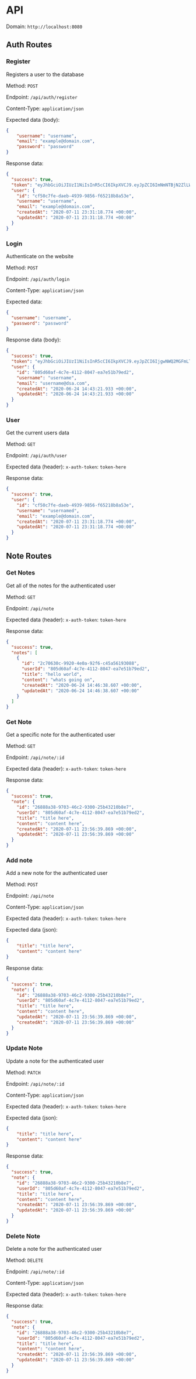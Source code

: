 # API

Domain: `http://localhost:8080`

## Auth Routes

### Register
Registers a user to the database

Method: `POST` 

Endpoint: `/api/auth/register`

Content-Type: `application/json`

Expected data (body):
```json
{
	"username": "username",
	"email": "example@domain.com",
	"password": "password"
}
```
Response data:
```json
{
  "success": true,
  "token": "eyJhbGciOiJIUzI1NiIsInR5cCI6IkpXVCJ9.eyJpZCI6ImNmNTBjN2ZlLWRhZWItNDkzOS05ODU2LWY2NTIxOGI4YTUzZSIsImlhdCI6MTU5NDUxMDI3OCwiZXhwIjoxNTk0NTk2Njc4fQ.dCJgzjT4FMvGr8LOrMzZUxhd3_Jnt3Kr7ifSGi0Ogjg",
  "user": {
    "id": "cf50c7fe-daeb-4939-9856-f65218b8a53e",
    "username": "username",
    "email": "example@domain.com",
    "createdAt": "2020-07-11 23:31:18.774 +00:00",
    "updatedAt": "2020-07-11 23:31:18.774 +00:00"
  }
}
```

### Login
Authenticate on the website

Method: `POST` 

Endpoint: `/api/auth/login`

Content-Type: `application/json`

Expected data:
```json
{
  "username": "username",
  "password": "password"
}
```
Response data (body):
```json
{
  "success": true,
  "token": "eyJhbGciOiJIUzI1NiIsInR5cCI6IkpXVCJ9.eyJpZCI6IjgwNWQ2MGFmLTRjN2UtNDExMi04MDQ3LWVhN2U1MWI3OWVkMiIsImlhdCI6MTU5NDUwOTkzMCwiZXhwIjoxNTk0NTk2MzMwfQ.ptv9yIbaGo1abyLp-TBtNfVa3dqhpKSWMYqdMwpD8-w",
  "user": {
    "id": "805d60af-4c7e-4112-8047-ea7e51b79ed2",
    "username": "username",
    "email": "username@dsa.com",
    "createdAt": "2020-06-24 14:43:21.933 +00:00",
    "updatedAt": "2020-06-24 14:43:21.933 +00:00"
  }
}
```

### User
Get the current users data

Method: `GET` 

Endpoint: `/api/auth/user`

Expected data (header): `x-auth-token`: `token-here`

Response data:
```json
{
  "success": true,
  "user": {
    "id": "cf50c7fe-daeb-4939-9856-f65218b8a53e",
    "username": "usernamed",
    "email": "example@domain.com",
    "createdAt": "2020-07-11 23:31:18.774 +00:00",
    "updatedAt": "2020-07-11 23:31:18.774 +00:00"
  }
}
```

## Note Routes

### Get Notes
Get all of the notes for the authenticated user

Method: `GET` 

Endpoint: `/api/note`

Expected data (header): `x-auth-token`: `token-here`

Response data:
```json
{
  "success": true,
  "notes": [
    {
      "id": "2c70630c-9920-4e0a-92f6-c45a56193088",
      "userId": "805d60af-4c7e-4112-8047-ea7e51b79ed2",
      "title": "hello world",
      "content": "whats going on",
      "createdAt": "2020-06-24 14:46:38.607 +00:00",
      "updatedAt": "2020-06-24 14:46:38.607 +00:00"
    }
  ]
}
```

### Get Note
Get a specific note for the authenticated user

Method: `GET` 

Endpoint: `/api/note/:id`

Expected data (header): `x-auth-token`: `token-here`

Response data:
```json
{
  "success": true,
  "note": {
    "id": "26888a38-9703-46c2-9300-25b43210b8e7",
    "userId": "805d60af-4c7e-4112-8047-ea7e51b79ed2",
    "title": "title here",
    "content": "content here",
    "createdAt": "2020-07-11 23:56:39.869 +00:00",
    "updatedAt": "2020-07-11 23:56:39.869 +00:00"
  }
}
```

### Add note
Add a new note for the authenticated user

Method: `POST` 

Endpoint: `/api/note`

Content-Type: `application/json`

Expected data (header): `x-auth-token`: `token-here`

Expected data (json):
```json
{
	"title": "title here",
	"content": "content here"
}
```

Response data:
```json
{
  "success": true,
  "note": {
    "id": "26888a38-9703-46c2-9300-25b43210b8e7",
    "userId": "805d60af-4c7e-4112-8047-ea7e51b79ed2",
    "title": "title here",
    "content": "content here",
    "updatedAt": "2020-07-11 23:56:39.869 +00:00",
    "createdAt": "2020-07-11 23:56:39.869 +00:00"
  }
}
```

### Update Note
Update a note for the authenticated user

Method: `PATCH` 

Endpoint: `/api/note/:id`

Content-Type: `application/json`

Expected data (header): `x-auth-token`: `token-here`

Expected data (json):
```json
{
	"title": "title here",
	"content": "content here"
}
```

Response data:
```json
{
  "success": true,
  "note": {
    "id": "26888a38-9703-46c2-9300-25b43210b8e7",
    "userId": "805d60af-4c7e-4112-8047-ea7e51b79ed2",
    "title": "title here",
    "content": "content here",
    "createdAt": "2020-07-11 23:56:39.869 +00:00",
    "updatedAt": "2020-07-11 23:56:39.869 +00:00"
  }
}
```

### Delete Note
Delete a note for the authenticated user

Method: `DELETE` 

Endpoint: `/api/note/:id`

Content-Type: `application/json`

Expected data (header): `x-auth-token`: `token-here`

Response data:
```json
{
  "success": true,
  "note": {
    "id": "26888a38-9703-46c2-9300-25b43210b8e7",
    "userId": "805d60af-4c7e-4112-8047-ea7e51b79ed2",
    "title": "title here",
    "content": "content here",
    "createdAt": "2020-07-11 23:56:39.869 +00:00",
    "updatedAt": "2020-07-11 23:56:39.869 +00:00"
  }
}
```